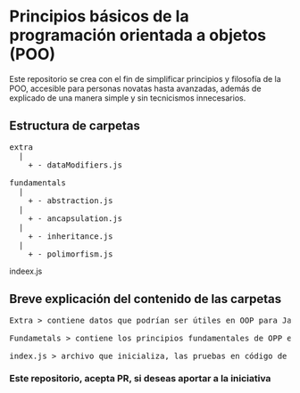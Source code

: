 # Principios básicos de la programación orientada a objetos (POO)

Este repositorio se crea con el fin de simplificar principios y filosofía de la POO, accesible para personas novatas hasta avanzadas, además de explicado de una manera simple y sin tecnicismos innecesarios.

## Estructura de carpetas

<pre>
extra
  |
    + - dataModifiers.js

fundamentals
  |
    + - abstraction.js
  |
    + - ancapsulation.js
  |
    + - inheritance.js
  |
    + - polimorfism.js
</pre>

indeex.js

## Breve explicación del contenido de las carpetas

<pre>
Extra > contiene datos que podrían ser útiles en OOP para JavaScript y TypeScript

Fundametals > contiene los principios fundamentales de OPP en JavaScript y TypeScript

index.js > archivo que inicializa, las pruebas en código de los fundamentos, etc.
</pre>

### Este repositorio, acepta PR, si deseas aportar a la iniciativa
